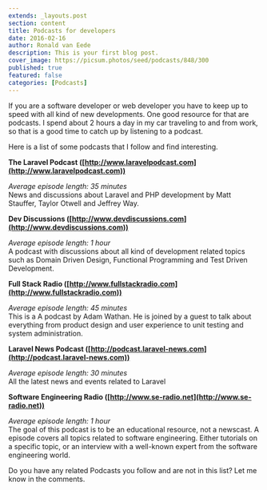 ```yaml
---
extends: _layouts.post
section: content
title: Podcasts for developers
date: 2016-02-16
author: Ronald van Eede
description: This is your first blog post.
cover_image: https://picsum.photos/seed/podcasts/848/300
published: true
featured: false
categories: [Podcasts]
---
```


If you are a software developer or web developer you have to keep up to speed with all kind of new developments.
One good resource for that are podcasts. I spend about 2 hours a day in my car traveling to and from work, so that is a good time to catch up by listening to a podcast.

Here is a list of some podcasts that I follow and find interesting.

**The Laravel Podcast ([http://www.laravelpodcast.com](http://www.laravelpodcast.com))**

_Average episode length: 35 minutes_  
News and discussions about Laravel and PHP development by Matt Stauffer, Taylor Otwell and Jeffrey Way.

**Dev Discussions ([http://www.devdiscussions.com](http://www.devdiscussions.com))**

_Average episode length: 1 hour_  
A podcast with discussions about all kind of development related topics such as Domain Driven Design, Functional Programming and Test Driven Development.

**Full Stack Radio ([http://www.fullstackradio.com](http://www.fullstackradio.com))**

_Average episode length: 45 minutes_  
This is a A podcast by Adam Wathan. He is joined by a guest to talk about everything from product design and user experience to unit testing and system administration.

**Laravel News Podcast ([http://podcast.laravel-news.com](http://podcast.laravel-news.com))**

_Average episode length: 30 minutes_  
All the latest news and events related to Laravel

**Software Engineering Radio ([http://www.se-radio.net](http://www.se-radio.net))**

_Average episode length: 1 hour_  
The goal of this podcast is to be an educational resource, not a newscast.
A episode covers all topics related to software engineering. Either tutorials on a specific topic, or an interview with a well-known expert from the software engineering world.

Do you have any related Podcasts you follow and are not in this list? Let me know in the comments.